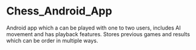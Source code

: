 # Chess_Android_App
Android app which a can be played with one to two users, includes AI movement and has playback features.  Stores previous games and results which can be order in multiple ways.
